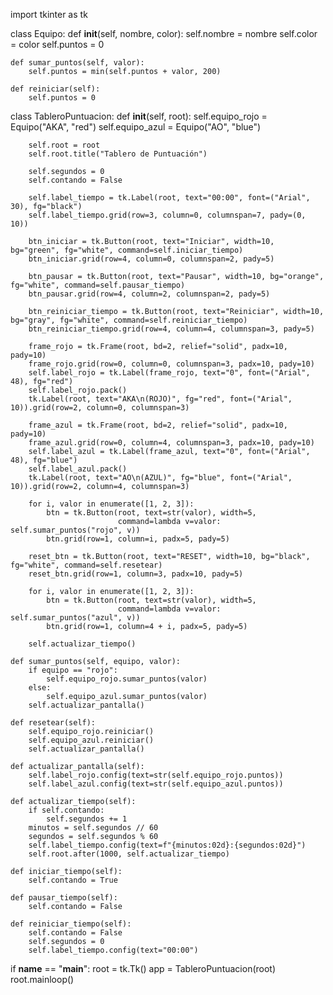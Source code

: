 import tkinter as tk

class Equipo:
    def __init__(self, nombre, color):
        self.nombre = nombre
        self.color = color
        self.puntos = 0

    def sumar_puntos(self, valor):
        self.puntos = min(self.puntos + valor, 200)

    def reiniciar(self):
        self.puntos = 0


class TableroPuntuacion:
    def __init__(self, root):
        self.equipo_rojo = Equipo("AKA", "red")
        self.equipo_azul = Equipo("AO", "blue")

        self.root = root
        self.root.title("Tablero de Puntuación")

        self.segundos = 0
        self.contando = False

        self.label_tiempo = tk.Label(root, text="00:00", font=("Arial", 30), fg="black")
        self.label_tiempo.grid(row=3, column=0, columnspan=7, pady=(0, 10))

        btn_iniciar = tk.Button(root, text="Iniciar", width=10, bg="green", fg="white", command=self.iniciar_tiempo)
        btn_iniciar.grid(row=4, column=0, columnspan=2, pady=5)

        btn_pausar = tk.Button(root, text="Pausar", width=10, bg="orange", fg="white", command=self.pausar_tiempo)
        btn_pausar.grid(row=4, column=2, columnspan=2, pady=5)

        btn_reiniciar_tiempo = tk.Button(root, text="Reiniciar", width=10, bg="gray", fg="white", command=self.reiniciar_tiempo)
        btn_reiniciar_tiempo.grid(row=4, column=4, columnspan=3, pady=5)

        frame_rojo = tk.Frame(root, bd=2, relief="solid", padx=10, pady=10)
        frame_rojo.grid(row=0, column=0, columnspan=3, padx=10, pady=10)
        self.label_rojo = tk.Label(frame_rojo, text="0", font=("Arial", 48), fg="red")
        self.label_rojo.pack()
        tk.Label(root, text="AKA\n(ROJO)", fg="red", font=("Arial", 10)).grid(row=2, column=0, columnspan=3)

        frame_azul = tk.Frame(root, bd=2, relief="solid", padx=10, pady=10)
        frame_azul.grid(row=0, column=4, columnspan=3, padx=10, pady=10)
        self.label_azul = tk.Label(frame_azul, text="0", font=("Arial", 48), fg="blue")
        self.label_azul.pack()
        tk.Label(root, text="AO\n(AZUL)", fg="blue", font=("Arial", 10)).grid(row=2, column=4, columnspan=3)

        for i, valor in enumerate([1, 2, 3]):
            btn = tk.Button(root, text=str(valor), width=5,
                            command=lambda v=valor: self.sumar_puntos("rojo", v))
            btn.grid(row=1, column=i, padx=5, pady=5)

        reset_btn = tk.Button(root, text="RESET", width=10, bg="black", fg="white", command=self.resetear)
        reset_btn.grid(row=1, column=3, padx=10, pady=5)

        for i, valor in enumerate([1, 2, 3]):
            btn = tk.Button(root, text=str(valor), width=5,
                            command=lambda v=valor: self.sumar_puntos("azul", v))
            btn.grid(row=1, column=4 + i, padx=5, pady=5)

        self.actualizar_tiempo()

    def sumar_puntos(self, equipo, valor):
        if equipo == "rojo":
            self.equipo_rojo.sumar_puntos(valor)
        else:
            self.equipo_azul.sumar_puntos(valor)
        self.actualizar_pantalla()

    def resetear(self):
        self.equipo_rojo.reiniciar()
        self.equipo_azul.reiniciar()
        self.actualizar_pantalla()

    def actualizar_pantalla(self):
        self.label_rojo.config(text=str(self.equipo_rojo.puntos))
        self.label_azul.config(text=str(self.equipo_azul.puntos))

    def actualizar_tiempo(self):
        if self.contando:
            self.segundos += 1
        minutos = self.segundos // 60
        segundos = self.segundos % 60
        self.label_tiempo.config(text=f"{minutos:02d}:{segundos:02d}")
        self.root.after(1000, self.actualizar_tiempo)

    def iniciar_tiempo(self):
        self.contando = True

    def pausar_tiempo(self):
        self.contando = False

    def reiniciar_tiempo(self):
        self.contando = False
        self.segundos = 0
        self.label_tiempo.config(text="00:00")

if __name__ == "__main__":
    root = tk.Tk()
    app = TableroPuntuacion(root)
    root.mainloop()
